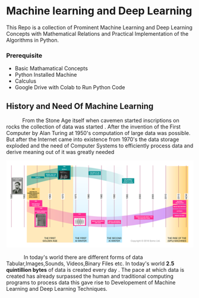 # Machine learning and Deep Learning


This Repo is a collection of Prominent Machine Learning and Deep Learning Concepts with Mathematical Relations and Practical Implementation of the Algorithms in Python. 



### Prerequisite 
- Basic Mathamatical Concepts
- Python Installed Machine
- Calculus
- Google Drive with Colab to Run Python Code

## History and Need  Of Machine Learning
&nbsp;&nbsp;&nbsp;&nbsp;&nbsp;&nbsp; &nbsp;&nbsp;&nbsp;&nbsp;From the Stone Age itself when cavemen started inscriptions on rocks the collection of data was started . After the invention of the First Computer by Alan Turing at 1950's computation of large data was possible. But after the Internet came into existence from 1970's the data storage exploded and the need of Computer Systems to efficiently process data and derive meaning out of it was greatly needed 

![history](images/ml_history.png)

&nbsp;&nbsp;&nbsp;&nbsp;&nbsp;&nbsp; &nbsp;&nbsp;&nbsp;&nbsp;
In today's world there are different forms of data Tabular,Images,Sounds, Videos,Binary Files etc. In today's world <strong>2.5 quintillion bytes</strong> of data is created every day . The pace at which data is created has already surpassed the human and traditional computing programs to process data this gave rise to Developement of Machine Learning and Deep Learning Techniques.


